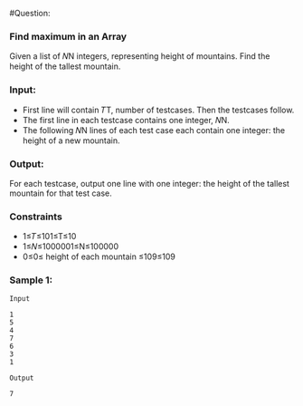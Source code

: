 #Question:

### Find maximum in an Array

Given a list of 𝑁N integers, representing height of mountains. Find the height of the tallest mountain.

### Input:

- First line will contain 𝑇T, number of testcases. Then the testcases follow.
- The first line in each testcase contains one integer, 𝑁N.
- The following 𝑁N lines of each test case each contain one integer: the height of a new mountain.

### Output:

For each testcase, output one line with one integer: the height of the tallest mountain for that test case.

### Constraints

- 1≤𝑇≤101≤T≤10
- 1≤𝑁≤1000001≤N≤100000
- 0≤0≤ height of each mountain ≤109≤109

### Sample 1:

```
Input

1
5
4
7
6
3
1
```

```
Output

7
```
